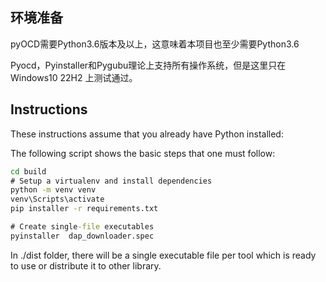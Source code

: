 ## 环境准备

pyOCD需要Python3.6版本及以上，这意味着本项目也至少需要Python3.6

Pyocd，Pyinstaller和Pygubu理论上支持所有操作系统，但是这里只在Windows10 22H2 上测试通过。



## Instructions

These instructions assume that you already have Python installed:

The following script shows the basic steps that one must follow:

```cmd
cd build
# Setup a virtualenv and install dependencies
python -m venv venv
venv\Scripts\activate
pip installer -r requirements.txt

# Create single-file executables
pyinstaller  dap_downloader.spec
```

In ./dist folder, there will be a single executable file per tool which is ready to use or distribute it to other library.